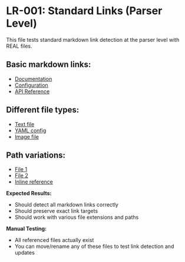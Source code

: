 # LR-001: Standard Links (Parser Level)

This file tests standard markdown link detection at the parser level with REAL files.

## Basic markdown links:
- [Documentation](test_project/docs/readme.md)
- [Configuration](test_project/config/settings.yaml)
- [API Reference](test_project/api/reference.txt)

## Different file types:
- [Text file](test_project/root.txt)
- [YAML config](test_project/config/settings.yaml)
- [Image file](test_project/assets/logo.png)

## Path variations:
- [File 1](test_project/file1.txt)
- [File 2](test_project/file2.txt)
- [Inline reference](test_project/inline.txt)

**Expected Results:**
- Should detect all markdown links correctly
- Should preserve exact link targets
- Should work with various file extensions and paths

**Manual Testing:**
- All referenced files actually exist
- You can move/rename any of these files to test link detection and updates